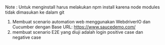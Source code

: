 Note : Untuk menginstall harus melakukan npm install karena node modules tidak dimasukan ke dalam git

1. Membuat scenario automation web menggunakan WebdriverIO dan Cucumber dengan Base URL: https://www.saucedemo.com/
2. membuat scenario E2E yang diuji adalah login positive case dan negative case
